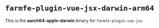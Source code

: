 # `farmfe-plugin-vue-jsx-darwin-arm64`

This is the **aarch64-apple-darwin** binary for `farmfe-plugin-vue-jsx`
